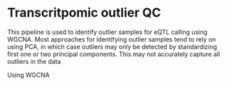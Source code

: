 # Transcritpomic outlier QC 

This pipeline is used to identify outlier samples for eQTL calling using WGCNA. Most approaches for identifying outlier samples tend to rely on using PCA, in which case outliers may only be detected by standardizing first one or two principal components. This may not accurately capture all outliers in the data 

Using WGCNA  
